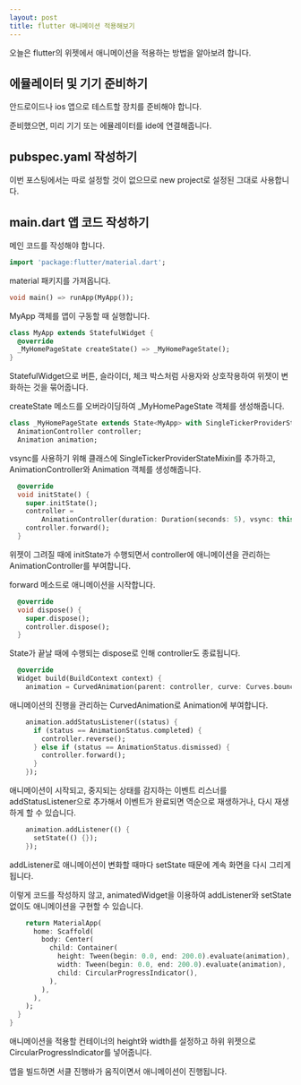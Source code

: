 ```yaml
---
layout: post
title: flutter 애니메이션 적용해보기
---
```


오늘은 flutter의 위젯에서 애니메이션을 적용하는 방법을 알아보려 합니다.

## 에뮬레이터 및 기기 준비하기

안드로이드나 ios 앱으로 테스트할 장치를 준비해야 합니다.

준비했으면, 미리 기기 또는 에뮬레이터를 ide에 연결해줍니다.

## pubspec.yaml 작성하기

이번 포스팅에서는 따로 설정할 것이 없으므로 new project로 설정된 그대로 사용합니다.

## main.dart 앱 코드 작성하기

메인 코드를 작성해야 합니다.

```dart
import 'package:flutter/material.dart';
```

material 패키지를 가져옵니다.

```dart
void main() => runApp(MyApp());
```

MyApp 객체를 앱이 구동할 때 실행합니다.

```dart
class MyApp extends StatefulWidget {
  @override
  _MyHomePageState createState() => _MyHomePageState();
}
```

StatefulWidget으로 버튼, 슬라이더, 체크 박스처럼 사용자와 상호작용하여 위젯이 변화하는 것을 묶어줍니다.

createState 메소드를 오버라이딩하여 _MyHomePageState 객체를 생성해줍니다.

```dart
class _MyHomePageState extends State<MyApp> with SingleTickerProviderStateMixin {
  AnimationController controller;
  Animation animation;
```

vsync를 사용하기 위해 클래스에 SingleTickerProviderStateMixin를 추가하고, AnimationController와 Animation 객체를 생성해줍니다.

```dart
  @override
  void initState() {
    super.initState();
    controller =
        AnimationController(duration: Duration(seconds: 5), vsync: this);
    controller.forward();
  }
```

위젯이 그려질 때에 initState가 수행되면서 controller에 애니메이션을 관리하는 AnimationController를 부여합니다.

forward 메소드로 애니메이션을 시작합니다.

```dart
  @override
  void dispose() {
    super.dispose();
    controller.dispose();
  }
```

State가 끝날 때에 수행되는 dispose로 인해 controller도 종료됩니다.

```dart
  @override
  Widget build(BuildContext context) {
    animation = CurvedAnimation(parent: controller, curve: Curves.bounceInOut);
```

애니메이션의 진행을 관리하는 CurvedAnimation로 Animation에 부여합니다.

```dart
    animation.addStatusListener((status) {
      if (status == AnimationStatus.completed) {
        controller.reverse();
      } else if (status == AnimationStatus.dismissed) {
        controller.forward();
      }
    });
```

애니메이션이 시작되고, 중지되는 상태를 감지하는 이벤트 리스너를 addStatusListener으로 추가해서 이벤트가 완료되면 역순으로 재생하거나, 다시 재생하게 할 수 있습니다.

```dart
    animation.addListener(() {
      setState(() {});
    });
```

addListener로 애니메이션이 변화할 때마다 setState 때문에 계속 화면을 다시 그리게 됩니다.

이렇게 코드를 작성하지 않고, animatedWidget을 이용하여 addListener와 setState 없이도 애니메이션을 구현할 수 있습니다.

```dart
    return MaterialApp(
      home: Scaffold(
        body: Center(
          child: Container(
            height: Tween(begin: 0.0, end: 200.0).evaluate(animation),
            width: Tween(begin: 0.0, end: 200.0).evaluate(animation),
            child: CircularProgressIndicator(),
          ),
        ),
      ),
    );
  }
}
```

애니메이션을 적용할 컨테이너의 height와 width를 설정하고 하위 위젯으로 CircularProgressIndicator를 넣어줍니다.

앱을 빌드하면 서클 진행바가 움직이면서 애니메이션이 진행됩니다.